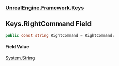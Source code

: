 ### [UnrealEngine.Framework](UnrealEngine_Framework.md 'UnrealEngine.Framework').[Keys](Keys.md 'UnrealEngine.Framework.Keys')
## Keys.RightCommand Field
```csharp
public const string RightCommand = RightCommand;
```
#### Field Value
[System.String](https://docs.microsoft.com/en-us/dotnet/api/System.String 'System.String')
